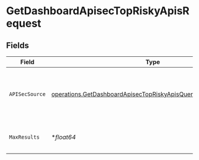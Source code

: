 # GetDashboardApisecTopRiskyApisRequest


## Fields

| Field                                                                                                                                              | Type                                                                                                                                               | Required                                                                                                                                           | Description                                                                                                                                        |
| -------------------------------------------------------------------------------------------------------------------------------------------------- | -------------------------------------------------------------------------------------------------------------------------------------------------- | -------------------------------------------------------------------------------------------------------------------------------------------------- | -------------------------------------------------------------------------------------------------------------------------------------------------- |
| `APISecSource`                                                                                                                                     | [operations.GetDashboardApisecTopRiskyApisQueryParamAPISecSource](../../models/operations/getdashboardapisectopriskyapisqueryparamapisecsource.md) | :heavy_check_mark:                                                                                                                                 | source filter. an enum representing the source of the APIs service in scope                                                                        |
| `MaxResults`                                                                                                                                       | **float64*                                                                                                                                         | :heavy_minus_sign:                                                                                                                                 | The number of entries to return (pagination)                                                                                                       |